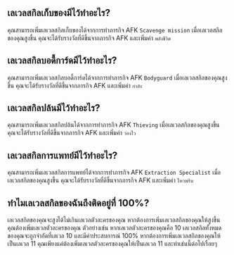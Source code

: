 ## เลเวลสกิลเก็บของมีไว้ทำอะไร?

คุณสามารถเพิ่มเลเวลสกิลเก็บของได้จากการทำภารกิจ AFK `Scavenge mission` เมื่อเลเวลสกิลของคุณสูงขึ้น คุณจะได้รับรางวัลที่ดีขึ้นจากภารกิจ AFK และเพิ่มค่า `พลังชีวิต`

## เลเวลสกิลบอดี้การ์ดมีไว้ทำอะไร?

คุณสามารถเพิ่มเลเวลสกิลบอดี้การ์ดได้จากการทำภารกิจ AFK `Bodyguard` เมื่อเลเวลสกิลของคุณสูงขึ้น คุณจะได้รับรางวัลที่ดีขึ้นจากภารกิจ AFK และเพิ่มค่า `กำลัง`

## เลเวลสกิลปล้นมีไว้ทำอะไร?

คุณสามารถเพิ่มเลเวลสกิลปล้นได้จากการทำภารกิจ AFK `Thieving` เมื่อเลเวลสกิลของคุณสูงขึ้น คุณจะได้รับรางวัลที่ดีขึ้นจากภารกิจ AFK และเพิ่มค่า `ว่องไว`

## เลเวลสกิลการแพทย์มีไว้ทำอะไร?

คุณสามารถเพิ่มเลเวลสกิลการแพทย์ได้จากการทำภารกิจ AFK `Extraction Specialist` เมื่อเลเวลสกิลของคุณสูงขึ้น คุณจะได้รับรางวัลที่ดีขึ้นจากภารกิจ AFK และเพิ่มค่า `ไหวพริบ`

## ทำไมเลเวลสกิลของฉันถึงติดอยู่ที่ 100%?

เลเวลสกิลของคุณจะสูงได้ไม่เกินเลเวลตัวละครของคุณ หากต้องการเพิ่มเลเวลสกิลของคุณให้สูงขึ้น คุณต้องเพิ่มเลเวลตัวละครของคุณ ตัวอย่างเช่น หากเลเวลตัวละครของคุณคือ 10 เลเวลสกิลทั้งหมดของคุณจะถูกจำกัดที่เลเวล 10 และมีค่าประสบการณ์ 100% หากต้องการเพิ่มเลเวลสกิลของคุณให้เป็นเลเวล 11 คุณเพียงแค่ต้องเพิ่มเลเวลตัวละครของคุณให้เป็นเลเวล 11 และทำเช่นนี้ต่อไปเรื่อยๆ
